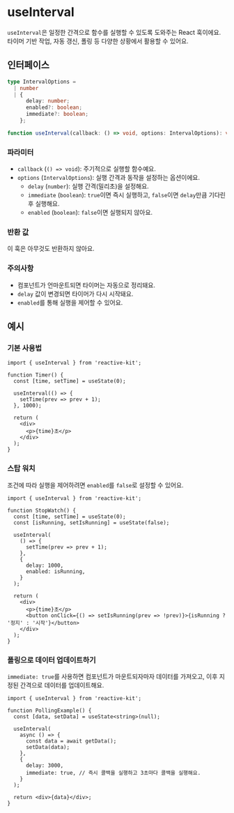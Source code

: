 # useInterval

`useInterval`은 일정한 간격으로 함수를 실행할 수 있도록 도와주는 React 훅이에요.  
타이머 기반 작업, 자동 갱신, 폴링 등 다양한 상황에서 활용할 수 있어요.

## 인터페이스

```ts
type IntervalOptions =
  | number
  | {
      delay: number;
      enabled?: boolean;
      immediate?: boolean;
    };

function useInterval(callback: () => void, options: IntervalOptions): void;
```

### 파라미터

- `callback` (`() => void`): 주기적으로 실행할 함수예요.
- `options` (`IntervalOptions`): 실행 간격과 동작을 설정하는 옵션이에요.
  - `delay` (`number`): 실행 간격(밀리초)을 설정해요.
  - `immediate` (`boolean`): `true`이면 즉시 실행하고, `false`이면 `delay`만큼 기다린 후 실행해요.
  - `enabled` (`boolean`): `false`이면 실행되지 않아요.


### 반환 값

이 훅은 아무것도 반환하지 않아요.

### 주의사항

- 컴포넌트가 언마운트되면 타이머는 자동으로 정리돼요.
- `delay` 값이 변경되면 타이머가 다시 시작돼요.
- `enabled`를 통해 실행을 제어할 수 있어요.

## 예시

### 기본 사용법

```tsx
import { useInterval } from 'reactive-kit';

function Timer() {
  const [time, setTime] = useState(0);

  useInterval(() => {
    setTime(prev => prev + 1);
  }, 1000);

  return (
    <div>
      <p>{time}초</p>
    </div>
  );
}
```

### 스탑 워치

조건에 따라 실행을 제어하려면 `enabled`를 `false`로 설정할 수 있어요.

```tsx
import { useInterval } from 'reactive-kit';

function StopWatch() {
  const [time, setTime] = useState(0);
  const [isRunning, setIsRunning] = useState(false);

  useInterval(
    () => {
      setTime(prev => prev + 1);
    },
    {
      delay: 1000,
      enabled: isRunning,
    }
  );

  return (
    <div>
      <p>{time}초</p>
      <button onClick={() => setIsRunning(prev => !prev)}>{isRunning ? '정지' : '시작'}</button>
    </div>
  );
}
```

### 폴링으로 데이터 업데이트하기

`immediate: true`를 사용하면 컴포넌트가 마운트되자마자 데이터를 가져오고, 이후 지정된 간격으로 데이터를 업데이트해요.

```tsx
import { useInterval } from 'reactive-kit';

function PollingExample() {
  const [data, setData] = useState<string>(null);

  useInterval(
    async () => {
      const data = await getData();
      setData(data);
    },
    {
      delay: 3000,
      immediate: true, // 즉시 콜백을 실행하고 3초마다 콜백을 실행해요.
    }
  );

  return <div>{data}</div>;
}
```
